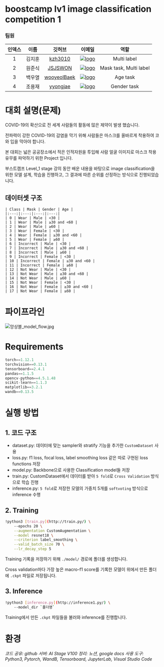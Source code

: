 # boostcamp lv1 image classification competition 1

### 팀원
| 인덱스 |  이름 | 깃허브 | 이메일 | 역할 |
|:--:|:----:|:----:|:----:|:----:|
| 1  | 김지훈 | <a href="https://github.com/kzh3010">kzh3010</a> | [![logo](https://img.shields.io/badge/Mail-kzh3010@gmail.com-D14836?style=flat&logo=gmail&logoColor=white)](mailto:kzh3010@gmail.com) | Multi label
| 2  | 원준식 | <a href="https://github.com/JSJSWON">JSJSWON</a> | [![logo](https://img.shields.io/badge/Mail-jswonjswon@gmail.com-D14836?style=flat&logo=gmail&logoColor=white)](mailto:jswonjswon@gmail.com) | Mask task, Multi label
| 3  | 백우열 | <a href="https://github.com/wooyeolBaek">wooyeolBaek</a> | [![logo](https://img.shields.io/badge/Mail-dwybaek7@gmail.com-D14836?style=flat&logo=gmail&logoColor=white)](mailto:dwybaek7@gmail.com) | Age task
| 4  | 조용재 | <a href="https://github.com/yyongjae">yyongjae</a> | [![logo](https://img.shields.io/badge/Mail-dydwo706@gmail.com-D14836?style=flat&logo=gmail&logoColor=white)](mailto:dydwo706@gmail.com) | Gender task

# 대회 설명(문제)

COVID-19의 확산으로 전 세계 사람들의 활동에 많은 제약이 발생 했습니다.

전파력이 강한 COVID-19의 감염을 막기 위해 사람들은 마스크를 올바르게 착용하여 코와 입을 막아야 합니다.  

본 대회는 넓은 공공장소에서 적은 인적자원을 투입해 사람 얼굴 이미지로 마스크 착용 유무를 파악하기 위한 Project 입니다.

부스트캠프 Level_1 stage 강의 동안 배운 내용을 바탕으로 image classification을 위한 모델 설계, 학습을 진행하고, 그 결과에 따른 순위를 산정하는 방식으로 진행되었습니다.

## 데이터셋 구조
    | Class | Mask | Gender | Age |
    |:---:|:---:|:---:|:---:|
    | 0 | Wear | Male | <30 |
    | 1 | Wear | Male | ≥30 and <60 |
    | 2 | Wear | Male | ≥60 |
    | 3 | Wear | Female | <30 |
    | 4 | Wear | Female | ≥30 and <60 |
    | 5 | Wear | Female | ≥60 |
    | 6 | Incorrect | Male | <30 |
    | 7 | Incorrect | Male | ≥30 and <60 |
    | 8 | Incorrect | Male | ≥60 |
    | 9 | Incorrect | Female | <30 |
    | 10 | Incorrect | Female | ≥30 and <60 |
    | 11 | Incorrect | Female | ≥60 |
    | 12 | Not Wear | Male | <30 |
    | 13 | Not Wear | Male | ≥30 and <60 |
    | 14 | Not Wear | Male | ≥60 |
    | 15 | Not Wear | Female | <30 |
    | 16 | Not Wear | Female | ≥30 and <60 |
    | 17 | Not Wear | Female | ≥60 |

# 파이프라인

![앙상블_model_flow.jpg](https://s3-us-west-2.amazonaws.com/secure.notion-static.com/a2c5cf6f-6a86-4edc-a551-f40951bebd48/%E1%84%8B%E1%85%A1%E1%86%BC%E1%84%89%E1%85%A1%E1%86%BC%E1%84%87%E1%85%B3%E1%86%AF_model_flow.jpg)

# Requirements

```python
torch==1.12.1
torchvision==0.13.1
tensorboard==2.4.1
pandas==1.1.5
opencv-python==4.5.1.48
scikit-learn==1.1.3
matplotlib==3.2.1
wandb==0.13.5
```

# 실행 방법

## 1. 코드 구조

- dataset.py: 데이터에 맞는 sampler와 stratify 기능을 추가한 `CustomDataset` 사용
- loss.py: f1 loss, focal loss, label smoothing loss 같은 따로 구현된 loss functions 저장
- model.py: Backbone으로 사용한 Classification model들 저장
- train.py: CustomDataset에서 데이터를 받아 `5 fold`로 `Cross Validation` 방식으로 학습 진행
- inference.py: `5 fold`로 저장한 모델의 가중치 5개를 `softvoting` 방식으로 inference 수행

## 2. Training

```bash
!python3 [train.py](http://train.py/) \
	--epochs 20 \
	--augmentation CustomAugmentation \
	--model resnet18 \
	--criterion label_smoothing \
	--valid_batch_size 70 \
	--lr_decay_step 5
```

Training 기록을 저장하기 위해 `./model/` 경로에 폴더를 생성합니다.

Cross validation마다 가장 높은 macro-f1 score를 기록한 모델이 위에서 만든 폴더에 `.ckpt` 파일로 저장됩니다.

## 3. Inference

```bash
!python3 [inference.py](http://inference1.py/) \
	--model_dir `폴더명`
```

Training에서 만든 `.ckpt` 파일들을 불러와 inference를 진행합니다.

# 환경

*코드 공유: github*
*서버: AI Stage V100*
*정리: 노션, google docs*
*사용 도구: Python3, Pytorch, WandB, Tensorboard, JupyterLab, Visual Studio Code*
